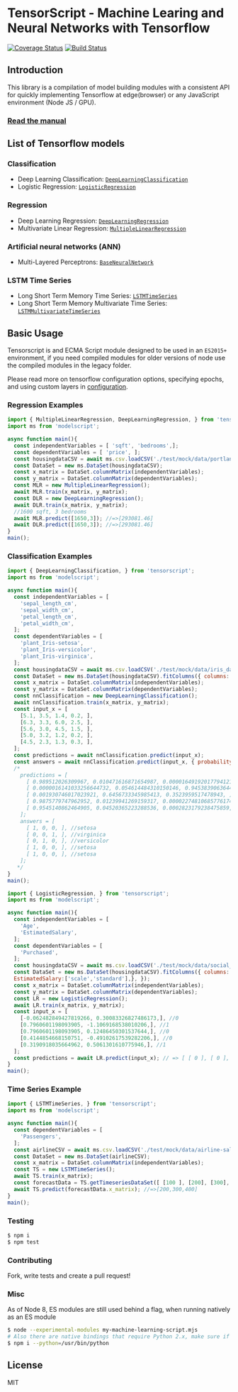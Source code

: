 # TensorScript - Machine Learing and Neural Networks with Tensorflow

[![Coverage Status](https://coveralls.io/repos/github/repetere/tensorscript/badge.svg?branch=master)](https://coveralls.io/github/repetere/tensorscript?branch=master) [![Build Status](https://travis-ci.org/repetere/tensorscript.svg?branch=master)](https://travis-ci.org/repetere/tensorscript)

## Introduction

This library is a compilation of model building modules with a consistent API for quickly implementing Tensorflow at edge(browser) or any JavaScript environment (Node JS / GPU).

### [Read the manual](https://repetere.github.io/tensorscript/manual/overview.html)

## List of Tensorflow models

### Classification

* Deep Learning Classification: [`DeepLearningClassification`](https://repetere.github.io/tensorscript/manual/usage.html#classification)
* Logistic Regression: [`LogisticRegression`](https://repetere.github.io/tensorscript/manual/usage.html#classification)


### Regression

* Deep Learning Regression: [`DeepLearningRegression`](https://repetere.github.io/tensorscript/manual/usage.html#regression)
* Multivariate Linear Regression: [`MultipleLinearRegression`](https://repetere.github.io/tensorscript/manual/usage.html#regression)

### Artificial neural networks (ANN)

* Multi-Layered Perceptrons: [`BaseNeuralNetwork`](https://repetere.github.io/tensorscript/manual/usage.html#neural-networks)

### LSTM Time Series

* Long Short Term Memory Time Series: [`LSTMTimeSeries`](https://repetere.github.io/tensorscript/manual/usage.html#timeseries)
* Long Short Term Memory Multivariate Time Series: [`LSTMMultivariateTimeSeries`](https://repetere.github.io/tensorscript/manual/usage.html#timeseries)

## Basic Usage

Tensorscript is and ECMA Script module designed to be used in an `ES2015+` environment, if you need compiled modules for older versions of node use the compiled modules in the legacy folder.

Please read more on tensorflow configuration options, specifying epochs, and using custom layers in [configuration](https://repetere.github.io/tensorscript/manual/overview.html#configuration).

### Regression Examples

```javascript
import { MultipleLinearRegression, DeepLearningRegression, } from 'tensorscript';
import ms from 'modelscript';

async function main(){
  const independentVariables = [ 'sqft', 'bedrooms',];
  const dependentVariables = [ 'price', ];
  const housingdataCSV = await ms.csv.loadCSV('./test/mock/data/portland_housing_data.csv');
  const DataSet = new ms.DataSet(housingdataCSV);
  const x_matrix = DataSet.columnMatrix(independentVariables);
  const y_matrix = DataSet.columnMatrix(dependentVariables);
  const MLR = new MultipleLinearRegression();
  await MLR.train(x_matrix, y_matrix);
  const DLR = new DeepLearningRegression();
  await DLR.train(x_matrix, y_matrix);
  //1600 sqft, 3 bedrooms
  await MLR.predict([1650,3]); //=>[293081.46]
  await DLR.predict([1650,3]); //=>[293081.46]
}
main();
```

### Classification Examples

```javascript
import { DeepLearningClassification, } from 'tensorscript';
import ms from 'modelscript';

async function main(){
  const independentVariables = [
    'sepal_length_cm',
    'sepal_width_cm',
    'petal_length_cm',
    'petal_width_cm',
  ];
  const dependentVariables = [
    'plant_Iris-setosa',
    'plant_Iris-versicolor',
    'plant_Iris-virginica',
  ];
  const housingdataCSV = await ms.csv.loadCSV('./test/mock/data/iris_data.csv');
  const DataSet = new ms.DataSet(housingdataCSV).fitColumns({ columns: {plant:'onehot'}, });
  const x_matrix = DataSet.columnMatrix(independentVariables);
  const y_matrix = DataSet.columnMatrix(dependentVariables);
  const nnClassification = new DeepLearningClassification();
  await nnClassification.train(x_matrix, y_matrix);
  const input_x = [
    [5.1, 3.5, 1.4, 0.2, ],
    [6.3, 3.3, 6.0, 2.5, ],
    [5.6, 3.0, 4.5, 1.5, ],
    [5.0, 3.2, 1.2, 0.2, ],
    [4.5, 2.3, 1.3, 0.3, ],
  ];
  const predictions = await nnClassification.predict(input_x); 
  const answers = await nnClassification.predict(input_x, { probability:false, });
  /*
    predictions = [
      [ 0.989512026309967, 0.010471616871654987, 0.00001649192017794121, ],
      [ 0.0000016141033256644732, 0.054614484310150146, 0.9453839063644409, ],
      [ 0.001930746017023921, 0.6456733345985413, 0.3523959517478943, ],
      [ 0.9875779747962952, 0.01239941269159317, 0.00002274810685776174, ],
      [ 0.9545140862464905, 0.04520365223288536, 0.0002823179238475859, ],
    ];
    answers = [
      [ 1, 0, 0, ], //setosa
      [ 0, 0, 1, ], //virginica
      [ 0, 1, 0, ], //versicolor
      [ 1, 0, 0, ], //setosa
      [ 1, 0, 0, ], //setosa
    ];
   */
}
main();
```

```javascript
import { LogisticRegression, } from 'tensorscript';
import ms from 'modelscript';

async function main(){
  const independentVariables = [
    'Age',
    'EstimatedSalary',
  ];
  const dependentVariables = [
    'Purchased',
  ];
  const housingdataCSV = await ms.csv.loadCSV('./test/mock/data/social_network_ads.csv');
  const DataSet = new ms.DataSet(housingdataCSV).fitColumns({ columns: {Age:['scale','standard'],
  EstimatedSalary:['scale','standard'],}, });
  const x_matrix = DataSet.columnMatrix(independentVariables);
  const y_matrix = DataSet.columnMatrix(dependentVariables);
  const LR = new LogisticRegression();
  await LR.train(x_matrix, y_matrix);
  const input_x = [
    [-0.062482849427819266, 0.30083326827486173,], //0
    [0.7960601198093905, -1.1069168538010206,], //1
    [0.7960601198093905, 0.12486450301537644,], //0
    [0.4144854668150751, -0.49102617539282206,], //0
    [0.3190918035664962, 0.5061301610775946,], //1
  ];
  const predictions = await LR.predict(input_x); // => [ [ 0 ], [ 0 ], [ 1 ], [ 0 ], [ 1 ] ];
}
main();
```

### Time Series Example

```javascript
import { LSTMTimeSeries, } from 'tensorscript';
import ms from 'modelscript';

async function main(){
  const dependentVariables = [
    'Passengers',
  ];
  const airlineCSV = await ms.csv.loadCSV('./test/mock/data/airline-sales.csv');
  const DataSet = new ms.DataSet(airlineCSV);
  const x_matrix = DataSet.columnMatrix(independentVariables);
  const TS = new LSTMTimeSeries();
  await TS.train(x_matrix);
  const forecastData = TS.getTimeseriesDataSet([ [100 ], [200], [300], ])
  await TS.predict(forecastData.x_matrix); //=>[200,300,400]
}
main();
```

### Testing

```sh
$ npm i
$ npm test
```

### Contributing

Fork, write tests and create a pull request!

### Misc

As of Node 8, ES modules are still used behind a flag, when running natively as an ES module

```sh
$ node --experimental-modules my-machine-learning-script.mjs
# Also there are native bindings that require Python 2.x, make sure if you're using Andaconda, you build with your Python 2.x bin
$ npm i --python=/usr/bin/python
 ```

License
----

MIT